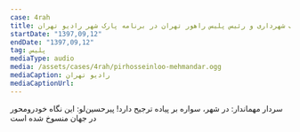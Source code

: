 ```yaml
---
case: 4rah
title: بحث بین مشاور معاونت حمل و نقل و ترافیک شهرداری و رئیس پلیس راهور تهران در برنامه پارک شهر رادیو تهران
startDate: "1397,09,12"
endDate: "1397,09,12"
tag: پلیس
mediaType: audio
media: /assets/cases/4rah/pirhosseinloo-mehmandar.ogg
mediaCaption: رادیو تهران
mediaCaptionUrl:  
---
```

سردار مهماندار: در شهر، سواره بر پیاده ترجیح دارد!
پیرحسین‌لو: این نگاه خودرومحور در جهان منسوخ شده است
